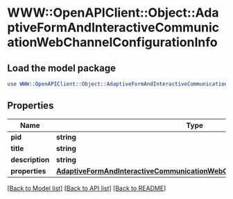 # WWW::OpenAPIClient::Object::AdaptiveFormAndInteractiveCommunicationWebChannelConfigurationInfo

## Load the model package
```perl
use WWW::OpenAPIClient::Object::AdaptiveFormAndInteractiveCommunicationWebChannelConfigurationInfo;
```

## Properties
Name | Type | Description | Notes
------------ | ------------- | ------------- | -------------
**pid** | **string** |  | [optional] 
**title** | **string** |  | [optional] 
**description** | **string** |  | [optional] 
**properties** | [**AdaptiveFormAndInteractiveCommunicationWebChannelConfigurationProperties**](AdaptiveFormAndInteractiveCommunicationWebChannelConfigurationProperties.md) |  | [optional] 

[[Back to Model list]](../README.md#documentation-for-models) [[Back to API list]](../README.md#documentation-for-api-endpoints) [[Back to README]](../README.md)


